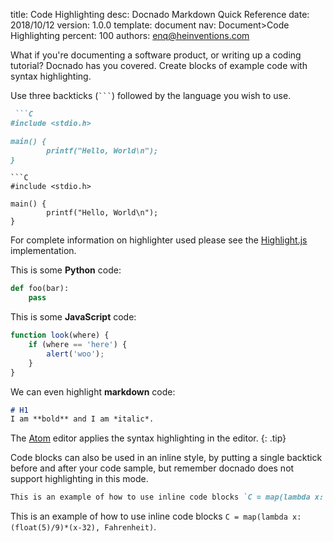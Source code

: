title:      Code Highlighting
desc:       Docnado Markdown Quick Reference
date:       2018/10/12
version:    1.0.0
template:   document
nav:        Document>Code Highlighting
percent:    100
authors:    enq@heinventions.com

What if you're documenting a software product, or writing up a coding tutorial? Docnado has you covered. Create blocks of example code with syntax highlighting.

Use three backticks (` ``` `) followed by the language you wish to use.

```markdown
 ```C
#include <stdio.h>

main() {
        printf("Hello, World\n");
}
 ```
```
```C
#include <stdio.h>

main() {
        printf("Hello, World\n");
}
```

For complete information on highlighter used please see the [Highlight.js](https://highlightjs.org) implementation.

This is some **Python** code:

```python
def foo(bar):
    pass
```

This is some **JavaScript** code:

```javascript
function look(where) {
    if (where == 'here') {
        alert('woo');
    }
}
```

We can even highlight **markdown** code:

```markdown
# H1
I am **bold** and I am *italic*.
```

The [Atom](https://atom.io/) editor applies the syntax highlighting in the editor.
{: .tip}

Code blocks can also be used in an inline style, by putting a single backtick before and after your code sample, but remember docnado does not support highlighting in this mode.

```markdown
This is an example of how to use inline code blocks `C = map(lambda x: (float(5)/9)*(x-32), Fahrenheit)`.
```

This is an example of how to use inline code blocks `C = map(lambda x: (float(5)/9)*(x-32), Fahrenheit)`.
